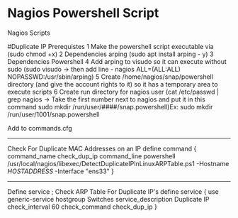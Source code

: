 # Nagios Powershell Script
Nagios Scripts

#Duplicate IP
Prerequistes
1 Make the powershell script executable via (sudo chmod +x)
2 Dependencies arping (sudo apt install arping - y)
3 Dependencies Powershell
4 Add arping to visudo so it can execute without sudo (sudo visudo -> then add line - nagios ALL=(ALL:ALL) NOPASSWD:/usr/sbin/arping)
5 Create /home/nagios/snap/powershell directory (and give the account rights to it) so it has a temporary area to execute scripts
6 Create run directory for nagios user  (cat /etc/passwd | grep nagios -> Take the first number next to nagios and
put it in this command sudo mkdir /run/user/####/snap.powershell)Ex: sudo mkdir /run/user/1001/snap.powershell

Add to commands.cfg
____________________________________________________________________________
Check For Duplicate MAC Addresses on an IP
define command {
    command_name     check_dup_ip
    command_line     powershell /usr/local/nagios/libexec/DetectDuplicateIPInLinuxARPTable.ps1 -Hostname $HOSTADDRESS$ -Interface "ens33"
    }
____________________________________________________________________________
Define service
; Check ARP Table For Duplicate IP's
define service {
use                     generic-service
hostgroup               Switches
service_description     Duplicate IP
check_interval          60
check_command           check_dup_ip
}
